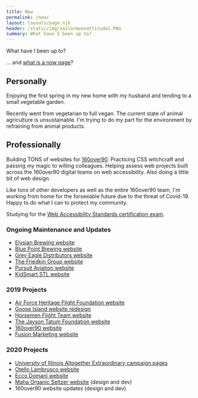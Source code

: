 ```yaml
---
title: Now
permalink: /now/
layout: layouts/page.njk
header: /static/img/sailormoonattitude1.PNG
summary: What have I been up to?
---
```

What have I been up to?

... and [what is a now page](https://nownownow.com/about)?

## Personally

Enjoying the first spring in my new home with my husband and tending to a small vegetable garden.

Recently went from vegetarian to full vegan. The current state of animal agriculture is unsustainable. I'm trying to do my part for the environment by refraining from animal products.

## Professionally

Building TONS of websites for [160over90](https://160over90.com). Practicing CSS witchcraft and passing my magic to willing colleagues. Helping assess web projects built across the 160over90 digital teams on web accessibility. Also doing a little bit of web design.

Like tons of other developers as well as the entire 160over90 team, I'm working from home for the forseeable future due to the threat of Covid-19. Happy to do what I can to protect my community.

Studying for the [Web Accessibility Standards certification exam](https://www.accessibilityassociation.org/wascertification).

### Ongoing Maintenance and Updates

* [Elysian Brewing website](https://www.elysianbrewing.com)
* [Blue Point Brewing website](https://www.bluepointbrewing.com)
* [Grey Eagle Distributors website](https://greyeagle.com)
* [The Friedkin Group website](https://friedkin.com)
* [Pursuit Aviation website](https://pursuitaviation.com)
* [KidSmart STL website](https://kidsmartstl.org)

### 2019 Projects

* [Air Force Heritage Flight Foundation website](https://www.airforceheritageflight.org/)
* [Goose Island website redesign](https://www.gooseisland.com)
* [Horsemen Flight Team website](http://horsemenflight.com/)
* [The Jayson Tatum Foundation website](https://www.thejaysontatumfoundation.org/)
* [160over90 website](https://160over90.com)
* [Fusion Marketing website](https://www.thisisfusion.com/)

### 2020 Projects

* [University of Illinois Altogether Extraordinary campaign pages](https://www.uillinois.edu/extraordinary)
* [Otello Lambrusco website](https://www.otellolambrusco.com/)
* [Ecco Domani website](http://eccodomani.com)
* [Maha Organic Seltzer website](https://www.drinkmaha.com) (design and dev)
* 160over90 website updates (design and dev)